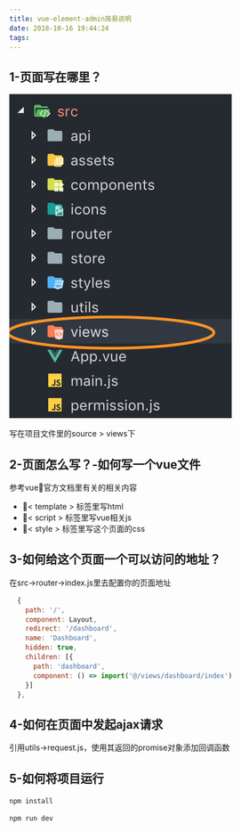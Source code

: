 ```yaml
---
title: vue-element-admin简易说明
date: 2018-10-16 19:44:24
tags:
---
```

## 1-页面写在哪里？
![src文件夹结构](../img/1.png)


写在项目文件里的source > views下

## 2-页面怎么写？-如何写一个vue文件
参考vue官方文档里有关的相关内容
* < template > 标签里写html
* < script > 标签里写vue相关js
* < style > 标签里写这个页面的css

## 3-如何给这个页面一个可以访问的地址？
在src->router->index.js里去配置你的页面地址
```js
  {
    path: '/',
    component: Layout,
    redirect: '/dashboard',
    name: 'Dashboard',
    hidden: true,
    children: [{
      path: 'dashboard',
      component: () => import('@/views/dashboard/index')
    }]
  },
```
## 4-如何在页面中发起ajax请求
引用utils->request.js，使用其返回的promise对象添加回调函数

## 5-如何将项目运行
`npm install`

`npm run dev`